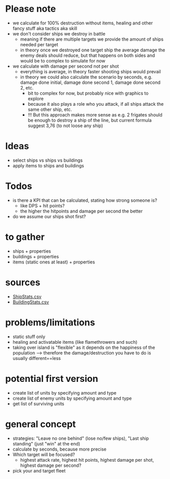 # Please note

* we calculate for 100% destruction without items, healing and other fancy stuff aka tactics aka skill
* we don't consider ships we destroy in battle
    * meaning if there are multiple targets we provide the amount of ships needed per target
    * in theory once we destroyed one target ship the average damage the enemy deals should reduce, but that happens on both sides and would be to complex to simulate for now
* we calculate with damage per second not per shot
    * everything is average, in theory faster shooting ships would prevail
    * in theory we could also calculate the scenario by seconds, e.g. damage done initial, damage done second 1, damage done second 2, etc.
        * bit to complex for now, but probably nice with graphics to explore
        * because it also plays a role who you attack, if all ships attack the same other ship, etc.
        * !!! But this approach makes more sense as e.g. 2 frigates should be enough to destroy a ship of the line, but current formula suggest 3,76 (to not loose any ship)

# Ideas

* select ships vs ships vs buildings
* apply items to ships and buildings

# Todos

* is there a KPI that can be calculated, stating how strong someone is?
    * like DPS + hit points?
    * the higher the hitpoints and damage per second the better
* do we assume our ships shot first?

# to gather

* ships + properties
* buildings + properties
* items (static ones at least) + properties

# sources

* [ShipStats.csv](https://anno1800.fandom.com/wiki/Ships_properties#Ships_statistics)
* [BuildingStats.csv](https://anno1800.fandom.com/wiki/Category:Harbour_buildings)

# problems/limitations

* static stuff only
* healing and activatable items (like flamethrowers and such)
* taking over island is "flexible" as it depends on the happiness of the population --> therefore the damage/destruction you have to do is usually different==less

# potential first version

* create list of units by specifying amount and type
* create list of enemy units by specifying amount and type
* get list of surviving units


# general concept

* strategies: "Leave no one behind" (lose no/few ships), "Last ship standing" (just "win" at the end)
* calculate by seconds, because more precise
* Which target will be focused? 
    * highest attack rate, highest hit points, highest damage per shot, highest damage per second?
* pick your and target fleet


